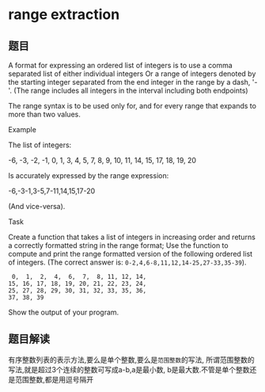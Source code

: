 # range extraction

## 题目

A format for expressing an ordered list of integers
is to use a comma separated list of either individual integers
Or a range of integers denoted by the starting integer
separated from the end integer in the range by a dash, '-'.
(The range includes all integers in the interval including both endpoints)

The range syntax is to be used only for,
and for every range that expands to more than two values.

Example

The list of integers:

-6, -3, -2, -1, 0, 1, 3, 4, 5, 7, 8, 9, 10, 11, 14, 15, 17, 18, 19, 20

Is accurately expressed by the range expression:

-6,-3-1,3-5,7-11,14,15,17-20

(And vice-versa).

Task

Create a function that takes a list of integers in increasing order
and returns a correctly formatted string in the range format;
Use the function to compute and print the range formatted version
of the following ordered list of integers.
(The correct answer is: `0-2,4,6-8,11,12,14-25,27-33,35-39`).

     0,  1,  2,  4,  6,  7,  8, 11, 12, 14,
    15, 16, 17, 18, 19, 20, 21, 22, 23, 24,
    25, 27, 28, 29, 30, 31, 32, 33, 35, 36,
    37, 38, 39

Show the output of your program.

## 题目解读

有序整数列表的表示方法,要么是单个整数,要么是`范围整数`的写法,
所谓范围整数的写法,就是超过3个连续的整数可写成a-b,a是最小数,
b是最大数.不管是单个整数还是范围整数,都是用逗号隔开
